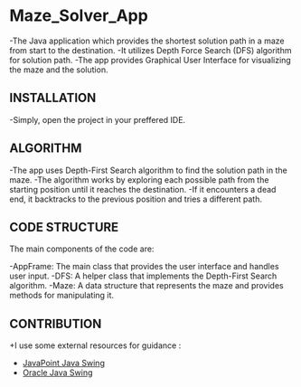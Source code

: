 
# Maze_Solver_App

-The Java application which provides the shortest solution path in a maze from start to the destination.
-It utilizes Depth Force Search (DFS) algorithm for solution path.
-The app provides Graphical User Interface for visualizing the maze and the solution.

## INSTALLATION
-Simply, open the project in your preffered IDE.

## ALGORITHM
-The app uses Depth-First Search algorithm to find the solution path in the maze.
-The algorithm works by exploring each possible path from the starting position until it reaches the destination. 
-If it encounters a dead end, it backtracks to the previous position and tries a different path.

## CODE STRUCTURE
The main components of the code are:

-AppFrame: The main class that provides the user interface and handles user input.
-DFS: A helper class that implements the Depth-First Search algorithm.
-Maze: A data structure that represents the maze and provides methods for manipulating it.

## CONTRIBUTION
+I use some external resources for guidance : 
* [JavaPoint Java Swing](https://www.javatpoint.com/java-swing)
* [Oracle Java Swing](https://docs.oracle.com/javase/tutorial/uiswing/index.html)



